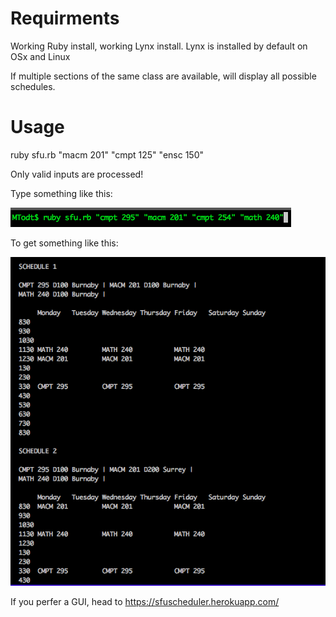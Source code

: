 # Requirments
Working Ruby install, working Lynx install. Lynx is installed by default on OSx and Linux

If multiple sections of the same class are available, will display all possible schedules. 


# Usage
ruby sfu.rb "macm 201" "cmpt 125" "ensc 150"

Only valid inputs are processed!

Type something like this:

![alt text](https://github.com/MiloTodt/CommandlineScheduler/blob/master/usage1.png)

To get something like this:

![alt text](https://github.com/MiloTodt/CommandlineScheduler/blob/master/usage2.png)

If you perfer a GUI, head to https://sfuscheduler.herokuapp.com/
